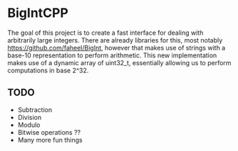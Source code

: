 # BigIntCPP
The goal of this project is to create a fast interface for dealing with arbitrarily large integers. There are already libraries for this, most notably https://github.com/faheel/BigInt, however that makes use of strings with a base-10 representation to perform arithmetic.
This new implementation makes use of a dynamic array of uint32_t, essentially allowing us to perform computations in base 2^32.

## TODO
* Subtraction
* Division
* Modulo
* Bitwise operations ??
* Many more fun things
